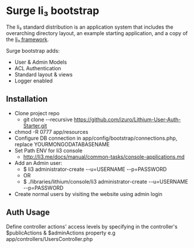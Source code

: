 # Surge li₃ bootstrap

The li₃ standard distribution is an application system that includes the
overarching directory layout, an example starting application, and a copy of the
[li₃ framework](https://github.com/UnionOfRAD/lithium).

Surge bootstrap adds:
- User & Admin Models
- ACL Authentication
- Standard layout & views
- Logger enabled

## Installation

- Clone project repo
	- git clone --recursive https://github.com/izuro/Lithium-User-Auth-Starter.git
- chmod -R 0777 app/resources
- Configure DB connection in app/config/bootstrap/connections.php, replace YOURMONGODATABASENAME
- Set Path ENV for li3 console
	- http://li3.me/docs/manual/common-tasks/console-applications.md
- Add an Admin user:
	- $ li3 administrator-create --u=USERNAME --p=PASSWORD 
	- OR
	- $ ./libraries/lithium/console/li3 administrator-create --u=USERNAME --p=PASSWORD
- Create normal users by visiting the website using admin login

## Auth Usage

Define controller actions' access levels by specifying in the controller's $publicActions & $adminActions property
e.g app/controllers/UsersController.php
```php

    // All actions default as User auth-required actions
    // NO ACTION REQUIRED for normal user-login actions

	// Non-logged in users can only access Public Actions
    public $publicActions = array('login','logout');

	// Only Administrator can access Admin Actions
    public $adminActions = array('index', 'add', 'view', 'edit', 'delete');


```
